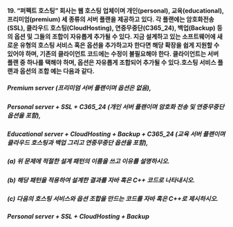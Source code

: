 #### 19. “퍼펙트 호스팅” 회사는 웹 호스팅 업체이며 개인(personal), 교육(educational), 프리미엄(premium) 세 종류의 서버 플랜을 제공하고 있다. 각 플랜에는 암호화전송(SSL), 클라우드 호스팅(CloudHosting), 연중무중단(C365_24), 백업(Backup) 등의 옵션 및 그들의 조합이 자유롭게 추가될 수 있다. 지금 설계하고 있는 소프트웨어에 새로운 유형의 호스팅 서비스 혹은 옵션을 추가하고자 한다면 해당 확장을 쉽게 지원할 수 있어야 하며, 기존의 클라이언트 코드에는 수정이 불필요해야 한다. 클라이언트는 서버 플랜 중 하나를 택해야 하며, 옵션은 자유롭게 조합되어 추가될 수 있다.호스팅 서비스 플랜과 옵션의 조합 예는 다음과 같다.

##### Premium server (프리미엄 서버 플랜이며 옵션은 없음),
##### Personal server + SSL + C365_24 (개인 서버 플랜이며 암호화 전송 및 연중무중단 옵션을 포함), 
##### Educational server + CloudHosting + Backup + C365_24 (교육 서버 플랜이며 클라우드 호스팅과 백업 그리고 연중무중단 옵션을 포함),

##### (a) 위 문제에 적절한 설계 패턴의 이름을 쓰고 이유를 설명하시오.
##### (b) 해당 패턴을 적용하여 설계한 결과를 자바 혹은 C++ 코드로 나타내시오. 
##### (c) 다음의 호스팅 서비스와 옵션 조합을 만드는 코드를 자바 혹은 C++로 제시하시오.
##### Personal server + SSL + CloudHosting + Backup


